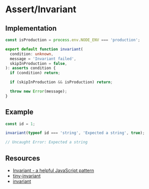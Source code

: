 # Assert/Invariant

## Implementation

```typescript
const isProduction = process.env.NODE_ENV === 'production';

export default function invariant(
  condition: unknown,
  message = 'Invariant failed',
  skipInProduction = false,
): asserts condition {
  if (condition) return;

  if (skipInProduction && isProduction) return;

  throw new Error(message);
}

```

## Example

```typescript
const id = 1;

invariant(typeof id === 'string', 'Expected a string', true);

// Uncaught Error: Expected a string
```

## Resources

- [Invariant - a helpful JavaScript pattern](https://www.strictmode.io/articles/invariant)
- [tiny-invariant](https://github.com/alexreardon/tiny-invariant)
- [invariant](https://github.com/zertosh/invariant)
